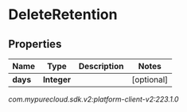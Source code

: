 # DeleteRetention


## Properties

| Name | Type | Description | Notes |
| ------------ | ------------- | ------------- | ------------- |
| **days** | **Integer** |  |  [optional] |




_com.mypurecloud.sdk.v2:platform-client-v2:223.1.0_
